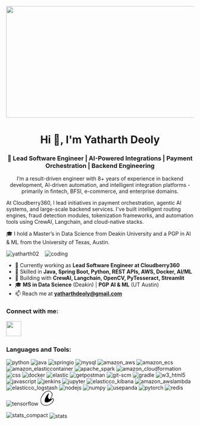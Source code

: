 <img src="https://www.bleepstatic.com/content/hl-images/2021/05/10/GitHub-headpic.jpg" height="300" width="1400">


<h1 align="center">Hi 👋, I'm Yatharth Deoly</h1>
<h3 align="center">🚀 Lead Software Engineer | AI-Powered Integrations | Payment Orchestration | Backend Engineering</h3>
<p align="center">
I’m a result-driven engineer with 8+ years of experience in backend development, AI-driven automation, and intelligent integration platforms - primarily in fintech, BFSI, e-commerce, and enterprise domains.

At Cloudberry360, I lead initiatives in payment orchestration, agentic AI systems, and large-scale backend services. I've built intelligent routing engines, fraud detection modules, tokenization frameworks, and automation tools using CrewAI, Langchain, and cloud-native stacks.

🎓 I hold a Master’s in Data Science from Deakin University and a PGP in AI & ML from the University of Texas, Austin.

</p>

<img align="right" alt="coding" width="400" src="https://gist.github.com/patevs/b007a0e98fb216438d4cbf559fac4166/raw/88f20c9d749d756be63f22b09f3c4ac570bc5101/programming.gif">

<p align="left"> <img src="https://komarev.com/ghpvc/?username=yatharth02&label=Profile%20views&color=0e75b6&style=flat" alt="yatharth02" /> </p>

- 💼 Currently working as **Lead Software Engineer at Cloudberry360**
- 🧠 Skilled in **Java, Spring Boot, Python, REST APIs, AWS, Docker, AI/ML**
- 🧪 Building with **CrewAI, Langchain, OpenCV, PyTesseract, Streamlit**
- 🎓 **MS in Data Science** (Deakin) | **PGP AI & ML** (UT Austin)
- 📫 Reach me at **yatharthdeoly@gmail.com**

<h3 align="left">Connect with me:</h3>
<a href="https://www.linkedin.com/in/yatharthdeoly/"><img src="https://cdn-icons-png.flaticon.com/512/179/179330.png" width="40" height="40"/></a>
<p align="left">
</p>

<h3 align="left">Languages and Tools:</h3>
<p align="left"> 
  <img src="https://www.vectorlogo.zone/logos/python/python-vertical.svg" alt="python" width="40" height="40"/>
  <img src="https://www.vectorlogo.zone/logos/java/java-vertical.svg" alt="java" width="40" height="40"/>
  <img src="https://www.vectorlogo.zone/logos/springio/springio-ar21.svg" alt="springio" width="40" height="40"/>
  <img src="https://www.vectorlogo.zone/logos/mysql/mysql-ar21.svg" alt="mysql" width="40" height="40"/>
  <img src="https://www.vectorlogo.zone/logos/amazon_aws/amazon_aws-ar21.svg" alt="amazon_aws" width="40" height="40"/>
  <img src="https://www.vectorlogo.zone/logos/amazon_ecs/amazon_ecs-ar21.svg" alt="amazon_ecs" width="40" height="40"/>
  <img src="https://www.vectorlogo.zone/logos/amazon_elasticcontainer/amazon_elasticcontainer-ar21.svg" alt="amazon_elasticcontainer" width="40" height="40"/>
  <img src="https://www.vectorlogo.zone/logos/apache_spark/apache_spark-ar21.svg" alt="apache_spark" width="40" height="40"/>
  <img src="https://www.vectorlogo.zone/logos/amazon_cloudformation/amazon_cloudformation-ar21.svg" alt="amazon_cloudformation" width="40" height="40"/>
  <img src="https://www.vectorlogo.zone/logos/w3_css/w3_css-official.svg" alt="css" width="40" height="40"/>
  <img src="https://www.vectorlogo.zone/logos/docker/docker-official.svg" alt="docker" width="40" height="40"/>
  <img src="https://www.vectorlogo.zone/logos/elastic/elastic-ar21.svg" alt="elastic" width="40" height="40"/>
  <img src="https://www.vectorlogo.zone/logos/getpostman/getpostman-ar21.svg" alt="getpostman" width="40" height="40"/>
  <img src="https://www.vectorlogo.zone/logos/git-scm/git-scm-ar21.svg" alt="git-scm" width="40" height="40"/>
  <img src="https://www.vectorlogo.zone/logos/gradle/gradle-ar21.svg" alt="gradle" width="40" height="40"/>
  <img src="https://www.vectorlogo.zone/logos/w3_html5/w3_html5-ar21.svg" alt="w3_html5" width="40" height="40"/>
  <img src="https://www.vectorlogo.zone/logos/javascript/javascript-vertical.svg" alt="javascript" width="40" height="40"/>
  <img src="https://www.vectorlogo.zone/logos/jenkins/jenkins-ar21.svg" alt="jenkins" width="40" height="40"/>
  <img src="https://www.vectorlogo.zone/logos/jupyter/jupyter-ar21.svg" alt="jupyter" width="40" height="40"/>
  <img src="https://www.vectorlogo.zone/logos/elasticco_kibana/elasticco_kibana-ar21.svg" alt="elasticco_kibana" width="40" height="40"/>
  <img src="https://www.vectorlogo.zone/logos/amazon_awslambda/amazon_awslambda-ar21.svg" alt="amazon_awslambda" width="40" height="40"/>
  <img src="https://www.vectorlogo.zone/logos/elasticco_logstash/elasticco_logstash-ar21.svg" alt="elasticco_logstash" width="40" height="40"/>
  <img src="https://www.vectorlogo.zone/logos/nodejs/nodejs-horizontal.svg" alt="nodejs" width="40" height="40"/>
  <img src="https://www.vectorlogo.zone/logos/numpy/numpy-ar21.svg" alt="numpy" width="40" height="40"/>
  <img src="https://www.vectorlogo.zone/logos/usepanda/usepanda-ar21.svg" alt="usepanda" width="40" height="40"/>
  <img src="https://www.vectorlogo.zone/logos/pytorch/pytorch-ar21.svg" alt="pytorch" width="40" height="40"/>
  <img src="https://www.vectorlogo.zone/logos/redis/redis-ar21.svg" alt="redis" width="40" height="40"/>
  <img src="https://www.vectorlogo.zone/logos/tensorflow/tensorflow-ar21.svg" alt="tensorflow" width="40" height="40"/>
  <img src="https://github.com/simple-icons/simple-icons/blob/master/icons/crewai.svg" alt="crewai" width="40" height="40"/>
</p>

<p><img align="left" src="https://github-readme-stats.vercel.app/api/top-langs?username=yatharth02&show_icons=true&locale=en&layout=compact" alt="stats_compact" /></p>

<p>&nbsp;<img align="center" src="https://github-readme-stats.vercel.app/api?username=yatharth02&show_icons=true&locale=en" alt="stats" /></p>
